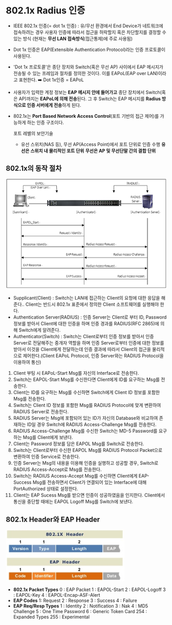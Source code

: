 # 802.1x Radius 인증

- IEEE 802.1x 인증(= dot 1x 인증) : 유/무선 환경에서 End Device가 네트워크에 접속하려는 경우 사용자 인증에 따라서 접근을 허락할지 혹은 차단할지를 결정할 수 있는 방식 (현재는 **무선 LAN 접속방식**(접근통제)에 주로 사용됨)

- Dot 1x 인증은 EAP(Extensible Authentication Protocol)라는 인증 프로토콜이 사용된다.

- 'Dot 1x 프로토콜'은 종단 장치와 Switch(혹은 무선 AP) 사이에서 EAP 메시지가 전송될 수 있는 프레임과 절차를 정의한 것이다. 이를 EAPoL(EAP over LAN)이라고 표현한다. :arrow_right: Dot 1x인증 = EAPoL

- 사용자가 입력한 계정 정보는 **EAP 메시지 안에 들어가고** 종단 장치에서 Switch(혹은 AP)까지는 **EAPoL에 의해 전송**된다. 그 후 Switch는 EAP 메시지를 **Radius 방식으로 인증 서버에게 전송**하게 된다.

- 802.1x는 **Port Based Network Access Control**(포트 기반의 접근 제어)를 가능하게 하는 인증 구조이다.

  포트 레밸의 보안기술

  - 유선 스위치(NAS 등), 무선 AP(Access Point)에서 포트 단위로 인증 수행
    **유선은 스위치 내 물리적인 포트 단위**
    **무선은 AP 및 무선단말 간의 결합 단위**

## 802.1x의 동작 절차

![EAP Flowchart](./imgs/eap_flowchart2.PNG)

- Supplicant(Client) : Switch는 LAN에 접근하는 Client의 요청에 대한 응답을 해준다.. Client는 반드시 802.1x 표준에서 정의한 Client 소프트웨어를 실행해야 한다.
- Authentication Server(RADIUS) : 인증 Server는 Client로 부터 ID, Password정보를 받아서 Client에 대한 인증을 하며 인증 경과를 RADIUS(RFC 2865)에 의해 Switch에게 알려준다.  
- Authenticator(Switch) : Switch는 Client로부터 인증 정보를 받아서 인증 Server로 전달해주는 중개자 역할을 하며 인증 Server로부터 인증에 대한 정보를 받아서 이것을 Client에게 전달하는데 인증 결과에 따라서 Client의 접근을 물리적으로 제어한다.(Client EAPoL Protocol, 인증 Server와는 RADIUS Protocol을 이용하여 통신)

1. Client 부팅 시 EAPoL-Start Msg를 자신의 Interface로 전송한다.
2. Switch는 EAPOL-Start Msg를 수신한다면 Client에게 ID를 요구하는 Msg를 전송한다.
3. Client는 ID를 요구하는 Msg를 수신하면 Switch에게 Client ID 정보를 포함한 Msg를 전송한다.
4. Switch는 Client ID 정보를 포함한 Msg를 RADIUS Protocol에 맞게 변환하여 RADIUS Server로 전송한다.
5. RADIUS Server는 Msg에 포함되어 있는 ID가 자신의 Database와 비교하여 존재하는 ID일 경우 Switch에 RADIUS Access-Challenge Msg를 전송한다.
6. RADIUS Access-Challenge Msg를 수신한 Switch는 MD-5 Password를 요구하는 Msg를 Client에게 보낸다.
7. Client는 Password 정보를 담은 EAPOL Msg를 Switch로 전송한다.
8. Switch는 Client로부터 수신한 EAPOL Msg를 RADIUS Protocol Packet으로 변환하여 인증 Service로 전송한다.
9. 인증 Server는 Msg의 내용을 이용해 인증을 실행하고 성공할 경우, Switch로 RADIUS Access-Accept로 Msg를 전송한다.
10. Switch는 RADIUS Access-Accept Msg를 수신하면 Client에게 EAP-Success Msg를 전송하면서 Client가 연결되어 있는 Interface에 대해 PortAuthorized 상태로 설정한다.
11. Client는 EAP Sucess Msg를 받으면 인증이 성공하였음을 인지한다. Client에서 통신을 중단할 때에는 EAPOL Logoff Msg를 Switch에 보낸다.

## 802.1x Header와 EAP Header

![802.1x header EAP header](./imgs/802.1x_header_eap_header.PNG)

- **802.1x Packet Types**
  0 : EAP Packet
  1 : EAPOL-Start
  2 : EAPOL-Logoff
  3 : EAPOL-Key
  4 : EAPOL-Encap-ASF-Alert
- **EAP Codes**
  1: Request
  2 : Response
  3 : Success
  4 : Failure
- **EAP Req/Resp Types**
  1 : Identity
  2 : Notification
  3 : Nak
  4 : MD5 Challenge
  5 : One Time Password
  6 : Generic Token Card
  254 : Expanded Types
  255 : Experimental